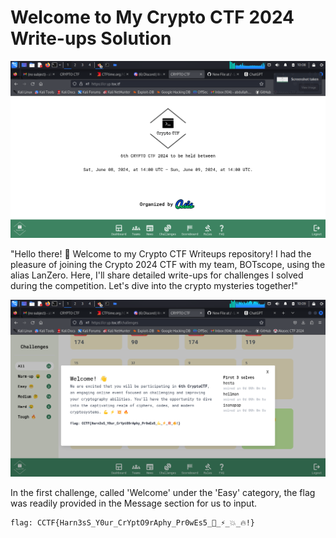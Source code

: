 # Welcome to My Crypto CTF 2024 Write-ups Solution

![ctf-landing-page](/Screenshot_2024-06-09_10_08_45.png)


"Hello there! 👋 Welcome to my Crypto CTF Writeups repository! I had the pleasure of joining the Crypto 2024 CTF with my team, BOTscope, using the alias LanZero. Here, I'll share detailed write-ups for challenges I solved during the competition. Let's dive into the crypto mysteries together!"



![welcome](/Screenshot_2024-06-09_10_09_15.png)

In the first challenge, called 'Welcome' under the 'Easy' category, the flag was readily provided in the Message section for us to input.
```
flag: CCTF{Harn3sS_Y0ur_CrYptO9rAphy_Pr0wEs5_💪_⚡_💥_🔥!}
```
